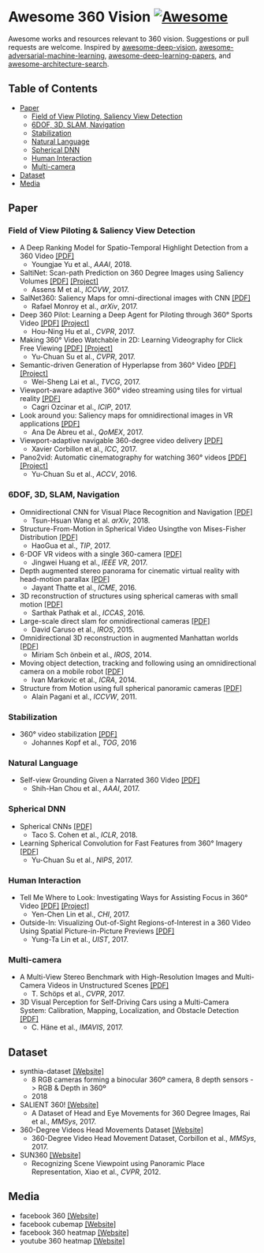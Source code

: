 # Awesome 360 Vision [![Awesome](https://awesome.re/badge.svg)](https://awesome.re)
Awesome works and resources relevant to 360 vision.
Suggestions or pull requests are welcome.
Inspired by [awesome-deep-vision](https://github.com/kjw0612/awesome-deep-vision), [awesome-adversarial-machine-learning](https://github.com/yenchenlin/awesome-adversarial-machine-learning), [awesome-deep-learning-papers](https://github.com/terryum/awesome-deep-learning-papers), and [awesome-architecture-search](https://github.com/markdtw/awesome-architecture-search/blob/master/README.md).


## Table of Contents

- [Paper](#paper)
  - [Field of View Piloting, Saliency View Detection](#)
  - [6DOF, 3D, SLAM, Navigation](#)
  - [Stabilization](#)
  - [Natural Language](#)
  - [Spherical DNN](#)
  - [Human Interaction](#)
  - [Multi-camera](#)
- [Dataset](#dataset)
- [Media](#media)

## Paper
### Field of View Piloting & Saliency View Detection
- A Deep Ranking Model for Spatio-Temporal Highlight Detection from a 360 Video [[PDF]](https://arxiv.org/abs/1801.10312)
    - Youngjae Yu et al., *AAAI*, 2018.
- SaltiNet: Scan-path Prediction on 360 Degree Images using Saliency Volumes [[PDF]](https://arxiv.org/abs/1707.03123) [[Project]](https://imatge.upc.edu/web/publications/saltinet-scan-path-prediction-360-degree-images-using-saliency-volumes)
    - Assens M et al., *ICCVW*, 2017.
- SalNet360: Saliency Maps for omni-directional images with CNN [[PDF]](https://arxiv.org/pdf/1709.06505)
    - Rafael Monroy et al., *arXiv*, 2017.
- Deep 360 Pilot: Learning a Deep Agent for Piloting through 360° Sports Video [[PDF]](https://arxiv.org/abs/1705.01759) [[Project]](https://aliensunmin.github.io/project/360video/)
    - Hou-Ning Hu et al., *CVPR*, 2017.
- Making 360° Video Watchable in 2D: Learning Videography for Click Free Viewing [[PDF]](https://arxiv.org/abs/1703.00495) [[Project]](http://vision.cs.utexas.edu/projects/watchable360/)
    - Yu-Chuan Su et al., *CVPR*, 2017.
- Semantic-driven Generation of Hyperlapse from 360° Video [[PDF]](https://arxiv.org/pdf/1703.10798.pdf) [[Project]](http://vllab.ucmerced.edu/wlai24/360hyperlapse/)
    - Wei-Sheng Lai et al., *TVCG*, 2017.
- Viewport-aware adaptive 360° video streaming using tiles for virtual reality [[PDF]](https://ieeexplore.ieee.org/document/8296667/)
    - Cagri Ozcinar et al., *ICIP*, 2017.  
- Look around you: Saliency maps for omnidirectional images in VR applications [[PDF]](https://ieeexplore.ieee.org/document/7965634/)
    - Ana De Abreu et al., *QoMEX*, 2017.
- Viewport-adaptive navigable 360-degree video delivery [[PDF]](http://ieeexplore.ieee.org/document/7996611/)
    - Xavier Corbillon et al., *ICC*, 2017.
- Pano2vid: Automatic cinematography for watching 360° videos [[PDF]](http://vision.cs.utexas.edu/projects/Pano2Vid/accv2016-0327su.pdf) [[Project]](http://vision.cs.utexas.edu/projects/Pano2Vid/)
    - Yu-Chuan Su et al., *ACCV*, 2016.

### 6DOF, 3D, SLAM, Navigation
- Omnidirectional CNN for Visual Place Recognition and Navigation [[PDF]](https://arxiv.org/abs/1803.04228)
    - Tsun-Hsuan Wang et al. *arXiv*, 2018.
- Structure-From-Motion in Spherical Video Usingthe von Mises-Fisher Distribution [[PDF]](http://ieeexplore.ieee.org/stamp/stamp.jsp?arnumber=7707455)
    - HaoGua et al., *TIP*, 2017.
- 6-DOF VR videos with a single 360-camera [[PDF]](https://pdfs.semanticscholar.org/a88a/986372a551ca2581783c9ac6750513cde7df.pdf)
    - Jingwei Huang et al., *IEEE VR*, 2017.
- Depth augmented stereo panorama for cinematic virtual reality with head-motion parallax [[PDF]](https://web.stanford.edu/~jbboin/doc/2016_ICME.pdf)
    - Jayant Thatte et al., *ICME*, 2016.
- 3D reconstruction of structures using spherical cameras with small motion [[PDF]](http://ieeexplore.ieee.org/document/7832307/)
    - Sarthak Pathak et al., *ICCAS*, 2016.
- Large-scale direct slam for omnidirectional cameras [[PDF]](https://vision.in.tum.de/_media/spezial/bib/caruso2015_omni_lsdslam.pdf)
    - David Caruso et al., *IROS*, 2015.
- Omnidirectional 3D reconstruction in augmented Manhattan worlds [[PDF]](http://www.cvlibs.net/publications/Schoenbein2014IROS.pdf)
    - Miriam Sch ̈onbein et al., *IROS*, 2014.
- Moving object detection, tracking and following using an omnidirectional camera on a mobile robot [[PDF]](http://www.irisa.fr/lagadic/pdf/2014_icra_markovic.pdf)
    - Ivan Markovic et al., *ICRA*, 2014.
- Structure from Motion using full spherical panoramic cameras [[PDF]](http://ieeexplore.ieee.org/document/6130266/)
    - Alain Pagani et al., *ICCVW*, 2011.

### Stabilization
- 360° video stabilization [[PDF]](https://dl.acm.org/citation.cfm?id=2982405)
    - Johannes Kopf et al., *TOG*, 2016

### Natural Language
- Self-view Grounding Given a Narrated 360 Video [[PDF]](https://www.microsoft.com/en-us/research/wp-content/uploads/2017/11/AAAI_CameraReady_finalversion.pdf)
    - Shih-Han Chou et al., *AAAI*, 2017.

### Spherical DNN
- Spherical CNNs [[PDF]](https://arxiv.org/abs/1801.10130) 
    - Taco S. Cohen et al., *ICLR*, 2018.
- Learning Spherical Convolution for Fast Features from 360° Imagery [[PDF]](https://papers.nips.cc/paper/6656-learning-spherical-convolution-for-fast-features-from-360-imagery.pdf)
    - Yu-Chuan Su et al., *NIPS*, 2017.

### Human Interaction
- Tell Me Where to Look: Investigating Ways for Assisting Focus in 360° Video [[PDF]](https://drive.google.com/file/d/0B50cbskLVq-eRmN1U3M4ZHhvM2M/view) [[Project]](https://aliensunmin.github.io/project/360video-study/)
    - Yen-Chen Lin et al., *CHI*, 2017.
- Outside-In: Visualizing Out-of-Sight Regions-of-Interest in a 360 Video Using Spatial Picture-in-Picture Previews [[PDF]](https://dl.acm.org/citation.cfm?id=3126594.3126656)
    - Yung-Ta Lin et al., *UIST*, 2017.

### Multi-camera
- A Multi-View Stereo Benchmark with High-Resolution Images and Multi-Camera Videos in Unstructured Scenes [[PDF]](www.cvlibs.net/publications/Schoeps2017CVPR.pdf)
    - T. Schöps et al., *CVPR*, 2017.
- 3D Visual Perception for Self-Driving Cars using a Multi-Camera System: Calibration, Mapping, Localization, and Obstacle Detection [[PDF]](https://arxiv.org/abs/1708.09839)
    - C. Häne et al., *IMAVIS*, 2017.

## Dataset
- synthia-dataset [[Website]](http://synthia-dataset.net/)
    - 8 RGB cameras forming a binocular 360º camera, 8 depth sensors -> RGB & Depth in 360º
    - 2018
- SALIENT 360! [[Website]](https://www.technicolor.com/dream/research-innovation/salient-dataset)
    - A Dataset of Head and Eye Movements for 360 Degree Images, Rai et al., *MMSys*, 2017.
- 360-Degree Videos Head Movements Dataset [[Website]](http://dash.ipv6.enstb.fr/headMovements/#structure)
    - 360-Degree Video Head Movement Dataset, Corbillon et al., *MMSys*, 2017.
- SUN360 [[Website]](http://people.csail.mit.edu/jxiao/SUN360/)
    - Recognizing Scene Viewpoint using Panoramic Place Representation, Xiao et al., *CVPR*, 2012.

## Media
- facebook 360 [[Website]](https://facebook360.fb.com/editing-360-photos-injecting-metadata/)
- facebook cubemap [[Website]](https://code.facebook.com/posts/1638767863078802/under-the-hood-building-360-video/)
- facebook 360 heatmap [[Website]](https://www.facebook.com/facebookmedia/get-started/discovery-tools-insights)
- youtube 360 heatmap [[Website]](https://youtube-creators.googleblog.com/2017/06/hot-and-cold-heatmaps-in-vr.html)


 
